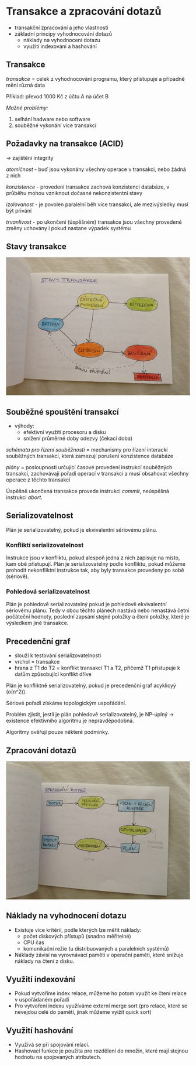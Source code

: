 # Transakce a zpracování dotazů

- transakční zpracování a jeho vlastnosti
- základní principy vyhodnocování dotazů
    - náklady na vyhodnocení dotazu
    - využití indexování a hashování

## Transakce
_transakce_ = celek z vyhodnocování programu, který přistupuje a případně mění různá data

Příklad: převod 1000 Kč z účtu A na účet B

_Možné problémy:_

1. selhání hadware nebo software
2. souběžné vykonání více transakcí

## Požadavky na transakce (ACID)
-> zajištění integrity

_atomičnost_ - buď jsou vykonány všechny operace v transakci, nebo žádná z nich

_konzistence_ - provedení transakce zachová konzistenci databáze, v průběhu mohou vzniknout dočasné nekonzistentní stavy

_izolovanost_ - je povolen paralelní běh více transakcí, ale mezivýsledky musí být privání

_trvanlivost_ - po ukončení (úspěšném) transakce jsou všechny provedené změny uchovány i pokud nastane výpadek systému

## Stavy transakce

![](12/IMG_4465.JPG)

## Souběžné spouštění transakcí

- výhody:
    - efektivní využití procesoru a disku
    - snížení průměrné doby odezvy (čekací doba)

_schémata pro řízení souběžnosti_ = mechanismy pro řízení interackí souběžných transakcí, která zamezují porušení konzistence databáze

_plány_ = posloupnosti určující časové provedení instrukcí souběžných transakcí, zachovávají pořadí operací v transakci a musí obsahovat všechny operace z těchto transakcí

Úspěšně ukončená transakce provede instrukci _commit_, neúspěšná instrukci _abort_.

## Serializovatelnost
Plán je serializovatelný, pokud je ekvivalentní sériovému plánu.

### Konfliktí serializovatelnost
Instrukce jsou v konfliktu, pokud alespoň jedna z nich zapisuje na místo, kam obě přistupují. Plán je serializovatelný podle konfliktu, pokud můžeme prohodit nekonfliktní instrukce tak, aby byly transakce provedeny po sobě (sériově).

### Pohledová serializovatelnost
Plán je pohledově serializovatelný pokud je pohledově ekvivalentní sériovému plánu. Tedy v obou těchto plánech nastává nebo nenastává četní počáteční hodnoty, poslední zapsání stejné položky a čtení položky, které je výsledkem jiné transakce.

## Precedenční graf
- slouží k testování serializovatelnosti
- vrchol = transakce
- hrana z T1 do T2 = konflikt transakcí T1 a T2, přičemž T1 přistupuje k datům způsobující konflikt dříve

Plán je konfliktně serializovatelný, pokud je precedenční graf acyklicyý (o(n^2)).

Sériové pořadí získáme topologickým uspořádání.

Problém zjistit, jestli je plán pohledově serializovatelný, je NP-úplný -> existence efektivního algoritmu je nepravděpodobná.

Algoritmy ověřují pouze některé podmínky.

## Zpracování dotazů

![](12/IMG_4469.JPG)


## Náklady na vyhodnocení dotazu
- Existuje více kritérií, podle kterých lze měřit náklady:
    - počet diskových přístupů (snadno měřitelné)
    - CPU čas
    - komunikační režie (u distribuovaných a paralelních systémů)
- Náklady závisí na vyrovnávací paměti v operační paměti, které snižuje náklady na čtení z disku.

## Využití indexování
- Pokud vytvoříme index relace, můžeme ho potom využít ke čtení relace v uspořádaném pořadí
- Pro vytvoření indexu využíváme externí merge sort (pro relace, které se nevejdou celé do paměti, jinak můžeme vyižít quick sort)

## Využití hashování
- Využívá se při spojování relací.
- Hashovací funkce je použita pro rozdělení do množin, které mají stejnou hodnotu na spojovaných atributech.

